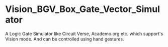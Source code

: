 # Vision_BGV_Box_Gate_Vector_Simulator
A Logic Gate Simulator like Circuit Verse, Academo.org etc. which support's Vision mode. And can be controlled using hand gestures.
